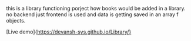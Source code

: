 this is a library functioning porject how books would be added in a library.
no backend just frontend is used and data is getting saved in an array f objects.


[Live demo]{https://devansh-sys.github.io/Library/}


